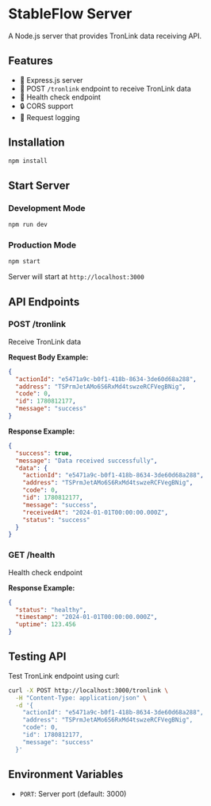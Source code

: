 # StableFlow Server

A Node.js server that provides TronLink data receiving API.

## Features

- 🚀 Express.js server
- 📡 POST `/tronlink` endpoint to receive TronLink data
- 🏥 Health check endpoint
- 🔒 CORS support
- 📝 Request logging

## Installation

```bash
npm install
```

## Start Server

### Development Mode
```bash
npm run dev
```

### Production Mode
```bash
npm start
```

Server will start at `http://localhost:3000`

## API Endpoints

### POST /tronlink

Receive TronLink data

**Request Body Example:**
```json
{
  "actionId": "e5471a9c-b0f1-418b-8634-3de60d68a288",
  "address": "TSPrmJetAMo6S6RxMd4tswzeRCFVegBNig",
  "code": 0,
  "id": 1780812177,
  "message": "success"
}
```

**Response Example:**
```json
{
  "success": true,
  "message": "Data received successfully",
  "data": {
    "actionId": "e5471a9c-b0f1-418b-8634-3de60d68a288",
    "address": "TSPrmJetAMo6S6RxMd4tswzeRCFVegBNig",
    "code": 0,
    "id": 1780812177,
    "message": "success",
    "receivedAt": "2024-01-01T00:00:00.000Z",
    "status": "success"
  }
}
```

### GET /health

Health check endpoint

**Response Example:**
```json
{
  "status": "healthy",
  "timestamp": "2024-01-01T00:00:00.000Z",
  "uptime": 123.456
}
```

## Testing API

Test TronLink endpoint using curl:

```bash
curl -X POST http://localhost:3000/tronlink \
  -H "Content-Type: application/json" \
  -d '{
    "actionId": "e5471a9c-b0f1-418b-8634-3de60d68a288",
    "address": "TSPrmJetAMo6S6RxMd4tswzeRCFVegBNig",
    "code": 0,
    "id": 1780812177,
    "message": "success"
  }'
```

## Environment Variables

- `PORT`: Server port (default: 3000)